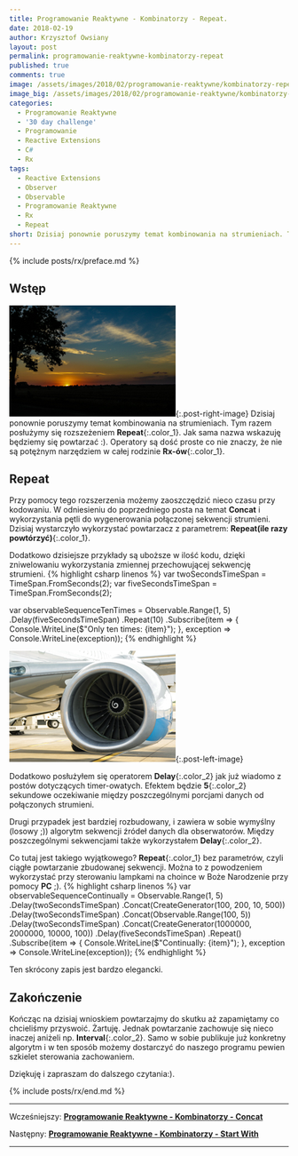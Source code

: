 ```yaml
---
title: Programowanie Reaktywne - Kombinatorzy - Repeat.
date: 2018-02-19
author: Krzysztof Owsiany
layout: post
permalink: programowanie-reaktywne-kombinatorzy-repeat
published: true
comments: true        
image: /assets/images/2018/02/programowanie-reaktywne/kombinatorzy-repeat/post.jpg
image_big: /assets/images/2018/02/programowanie-reaktywne/kombinatorzy-repeat/post-big.jpg
categories:
  - Programowanie Reaktywne
  - '30 day challenge'
  - Programowanie
  - Reactive Extensions
  - C#
  - Rx
tags:
  - Reactive Extensions
  - Observer
  - Observable
  - Programowanie Reaktywne
  - Rx
  - Repeat
short: Dzisiaj ponownie poruszymy temat kombinowania na strumieniach. Tym razem posłużymy się operatorem Repeat. Jak sama nazwa wskazuję będziemy się powtarzać :). Operatory są dość proste co nie znaczy, że nie są potężnym narzędziem w całej rodzinie Rx-ów. 
---
```

{% include posts/rx/preface.md %}

## Wstęp
[![Reactive Extensions - Repeat][image1]][image1-big]{:.post-right-image}
Dzisiaj ponownie poruszymy temat kombinowania na strumieniach. Tym razem posłużymy się rozszeżeniem **Repeat**{:.color_1}. Jak sama nazwa wskazuję będziemy się powtarzać :).
Operatory są dość proste co nie znaczy, że nie są potężnym narzędziem w całej rodzinie **Rx-ów**{:.color_1}. 

## Repeat
Przy pomocy tego rozszerzenia możemy zaoszczędzić nieco czasu przy kodowaniu. W odniesieniu do poprzedniego posta na temat **Concat** i wykorzystania pętli do wygenerowania połączonej sekwencji strumieni. Dzisiaj wystarczyło wykorzystać powtarzacz z parametrem: **Repeat(ile razy powtórzyć)**{:.color_1}.

Dodatkowo dzisiejsze przykłady są uboższe w ilość kodu, dzięki zniwelowaniu wykorzystania zmiennej przechowującej sekwencję strumieni.
{% highlight csharp linenos %}
var twoSecondsTimeSpan = TimeSpan.FromSeconds(2);
var fiveSecondsTimeSpan = TimeSpan.FromSeconds(2);

var observableSequenceTenTimes =
  Observable.Range(1, 5)
  .Delay(fiveSecondsTimeSpan)
  .Repeat(10)
  .Subscribe(item =>
    {
      Console.WriteLine($"Only ten times: {item}");
    },
    exception => Console.WriteLine(exception));
{% endhighlight %}

[![Reactive Extensions - Repeat][post]][post-big]{:.post-left-image}

Dodatkowo posłużyłem się operatorem **Delay**{:.color_2} jak już wiadomo z postów dotyczących timer-owatych.
Efektem będzie **5**{:.color_2} sekundowe oczekiwanie między poszczególnymi porcjami danych od połączonych strumieni.

Drugi przypadek jest bardziej rozbudowany, i zawiera w sobie wymyślny (losowy ;)) algorytm sekwencji źródeł danych dla obserwatorów. Między poszczególnymi sekwencjami także wykorzystałem  **Delay**{:.color_2}.

Co tutaj jest takiego wyjątkowego? **Repeat**{:.color_1} bez parametrów, czyli ciągłe powtarzanie zbudowanej sekwencji.
Można  to z powodzeniem wykorzystać przy sterowaniu lampkami na choince w Boże Narodzenie przy pomocy **PC** ;).
{% highlight csharp linenos %}
var observableSequenceContinually =
  Observable.Range(1, 5)
  .Delay(twoSecondsTimeSpan)
  .Concat(CreateGenerator(100, 200, 10, 500))
  .Delay(twoSecondsTimeSpan)
  .Concat(Observable.Range(100, 5))
  .Delay(twoSecondsTimeSpan)
  .Concat(CreateGenerator(1000000, 2000000, 10000, 100))
  .Delay(fiveSecondsTimeSpan)
  .Repeat()
    .Subscribe(item =>
      {
        Console.WriteLine($"Continually: {item}");
      },
      exception => Console.WriteLine(exception));
{% endhighlight %}

Ten skrócony zapis jest bardzo elegancki.

## Zakończenie
Kończąc na dzisiaj wnioskiem powtarzajmy do skutku aż zapamiętamy co chcieliśmy przyswoić. Żartuję. Jednak powtarzanie zachowuje się nieco inaczej aniżeli np. **Interval**{:.color_2}. Samo w sobie publikuje już konkretny algorytm i w ten sposób możemy dostarczyć do naszego programu pewien szkielet sterowania zachowaniem. 

Dziękuję i zapraszam do dalszego czytania:).

{% include posts/rx/end.md %}

------
Wcześniejszy: **[Programowanie Reaktywne - Kombinatorzy - Concat][previous]**

Następny: **[Programowanie Reaktywne - Kombinatorzy - Start With][next]**

------
[previous]: {{site.url}}/programowanie-reaktywne-kombinatorzy-concat
[next]: {{site.url}}/programowanie-reaktywne-kombinatorzy-start-with

[post]: /assets/images/2018/02/programowanie-reaktywne/kombinatorzy-repeat/post.jpg
[post-big]: /assets/images/2018/02/programowanie-reaktywne/kombinatorzy-repeat/post-big.jpg

[image1]: /assets/images/2018/02/programowanie-reaktywne/kombinatorzy-repeat/image1.jpg
[image1-big]: /assets/images/2018/02/programowanie-reaktywne/kombinatorzy-repeat/image1-big.jpg